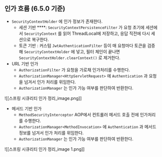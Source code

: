 ## 인가 흐름 (6.5.0 기준)

- `SecurityContextHolder` 에 인가 정보가 존재한다.
    - 세션 기반 ****: `SecurityContextPersistenceFilter` 가 요청 초기에 세션에서 `SecurityContext` 를 읽어 ThreadLocal에 저장하고, 응답 직전에 다시 세션으로 복구한다.
    - 토큰 기반 : 커스텀 `JwtAuthenticationFilter` 등이 매 요청마다 토큰을 검증해 `SecurityContextHolder` 에 넣고, 필터 체인이 끝나면 `SecurityContextHolder.clearContext()` 로 제거한다.
- URL 기반 인가
    - `AuthorizationFilter` 가 요청을 가로채 인가처리를 수행한다.
    - `AuthorizationManager<HttpServletRequest>` 에 `Authentication` 과 요청을 넘겨서 인가 처리를 위임한다.
    - `AuthorizationManager` 는 인가 가능 여부를 판단하여 반환한다.

![[스프링 시큐리티 인가 정리_image.png]]

- 메서드 기반 인가
    - `MethodSecurityInterceptor` AOP에서 컨트롤러 메서드 호출 전에 인가처리를 수행한다.
    - `AuthorizationManager<MethodInvocation>` 에 `Authentication` 과 메서드 정보를 넘겨서 인가 처리를 위임한다.
    - `AuthorizationManager` 는 인가 가능 여부를 판단하여 반환한다.

![[스프링 시큐리티 인가 정리_image 1.png]]